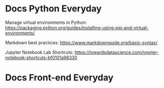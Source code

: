 # Docs Python Everyday

Manage virtual environments in Python: https://packaging.python.org/guides/installing-using-pip-and-virtual-environments/

Markdown best practices: https://www.markdownguide.org/basic-syntax/

Jupyter Notebook Lab Shortcuts: https://towardsdatascience.com/jypyter-notebook-shortcuts-bf0101a98330

# Docs Front-end Everyday

